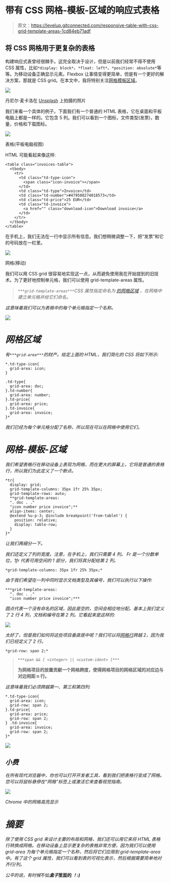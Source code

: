 # 带有 CSS 网格-模板-区域的响应式表格

> 原文：<https://levelup.gitconnected.com/responsive-table-with-css-grid-template-areas-1cd84eb71adf>

## 将 CSS 网格用于更复杂的表格

构建响应式表曾经很棘手。这完全取决于设计，但是以前我们经常不得不使用 CSS 属性，比如`*display: block*`、`*float: left*`、`*position: absolute*`等等。为移动设备正确显示元素。Flexbox 让事情变得更简单，但是有一个更好的解决方案，那就是 CSS grid。在本文中，我将特别关注[网格模板区域](https://developer.mozilla.org/en-US/docs/Web/CSS/grid-template-areas)。

![](img/b68d09887e0b5ce5842d7dd2b66ffd63.png)

丹尼尔·麦卡洛在 [Unsplash](https://unsplash.com?utm_source=medium&utm_medium=referral) 上拍摄的照片

我们来看一个具体的例子。下面我们有一个普通的 HTML 表格，它在桌面和平板电脑上都是一样的。它包含 5 列。我们可以看到一个图标，文件类型(发票)，数量，价格和下载图标。

![](img/69e17c254e17c0ee4eb5d90479b09288.png)

表格(平板电脑视图)

HTML 可能看起来像这样:

```
<table class="invoices-table">
  <tbody>
    <tr>
      <td class="td-type-icon">
        <span class="icon-invoice"></span>
      </td>
      <td class="td-type">Invoice</td>
      <td class="td-number">#479508274018573</td>
      <td class="td-price">25 EUR</td>
      <td class="td-invoice">
        <a href="" class="download-icon">Download invoice</a>
      </td>
    </tr>
  </tbody>
</table>
```

在手机上，我们无法在一行中显示所有信息。我们想稍微调整一下，把“发票”和它的号码放在一栏里。

![](img/bc1c1c3809ec5d63949e0ed72df3282e.png)

网格(移动)

我们可以用 CSS grid 很容易地实现这一点，从而避免使用我在开始提到的旧技术。为了更好地控制单元格，我们可以使用 grid-template-areas 属性。

> *`***grid-template-areas***`*CSS 属性指定命名为* [*的网格区域*](https://developer.mozilla.org/en-US/docs/Glossary/Grid_Areas) *，在网格中建立单元格并给它们命名。**

*这意味着我们可以为表格中的每个单元格指定一个名称。*

*![](img/c6c762109b134754f2232339840d4cd5.png)*

# *网格区域*

*有`***grid-area***`的财产。给定上面的 HTML，我们简化的 CSS 将如下所示:*

```
*.td-type-icon{
  grid-area: icon;
}

.td-type{
  grid-area: doc;
}.td-number{
  grid-area: number;
}.td-price{
  grid-area: price;
}.td-invoice{
  grid-area: invoice;
}*
```

*我们已经为每个单元格分配了名称，所以现在可以在网格中使用它们。*

# *网格-模板-区域*

*我们希望表格行在移动设备上表现为网格，而在更大的屏幕上，它将是普通的表格行，所以我们为此定义了一个断点。*

```
*tr{
  display: grid;
  grid-template-columns: 35px 1fr 25% 35px;
  grid-template-rows: auto;
  **grid-template-areas:
  ". doc . ."
  "icon number price invoice";**
  align-items: center;
  @extend %u-p-3; @include breakpoint('from-tablet') {
    position: relative;
    display: table-row;
  }
}*
```

*让我们再细分一下。*

*我们还定义了列的宽度。注意，在手机上，我们只需要 4 列。
Fr 是一个分数单位，1fr 代表可用空间的 1 部分，我们将其分配给第 2 列。*

```
*grid-template-columns: 35px 1fr 25% 35px;*
```

*由于我们希望在一列中同时显示文档类型及其编号，我们可以执行以下操作:*

```
***grid-template-areas:
  ". doc . ."
  "icon number price invoice";***
```

*圆点代表一个没有命名的区域，因此是空的，空间会相应地分配。基本上我们定义了 2 行 4 列，文档和编号在第 2 列。它看起来是这样的:*

*![](img/f203af3682588ee894f5dfdd642fea95.png)*

*太好了，但是我们如何将这些项目垂直居中呢？我们可以将[网格行](https://developer.mozilla.org/en-US/docs/Web/CSS/grid-row)跨越 2，因为我们已经定义了 2 行。*

```
*grid-row: span 2;*
```

> *`***span && [ <integer> || <custom-ident> ]***`*
> 
> **为网格项目的放置贡献一个网格跨度，使得网格项目的网格区域的对应边与对边相距 n 行。**

*这意味着我们必须跨越第一、第三和第四列:*

```
*.td-type-icon{
  grid-area: icon;
  grid-row: span 2;
}.td-price{
  grid-area: price;
  grid-row: span 2;
} .td-invoice{
  grid-area: invoice;
  grid-row: span 2;
}*
```

*![](img/8f13cab5357d0aaa55464c1c008d4aae.png)*

## *小费*

*在所有现代浏览器中，你也可以打开开发者工具，看到我们把表格行变成了网格。您可以将鼠标悬停在“网格”标签上或激活它来查看视觉指南。*

*![](img/ff439468460954d8488642c52c1b3877.png)*

*Chrome 中的网格高亮显示*

# *摘要*

*除了使用 CSS grid 来设计主要的布局和网格，我们还可以用它来将 HTML 表格行转换成网格。在移动设备上显示更复杂的表格非常方便，因为我们可以使用 grid-area 为每个单元格指定一个名称，然后将它们应用到 grid-template-area 中。有了这个 grid 属性，我们可以看到表的可视化表示，然后根据需要简单地对齐行/列。*

*公平的说，有时候*不如***盒子*里面的 *！:)***